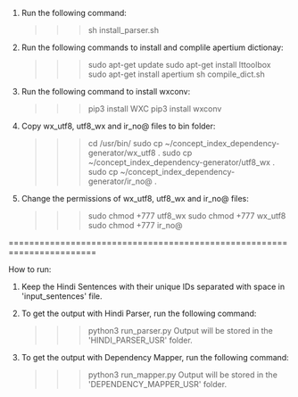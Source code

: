 1. Run the following command:
    >>> sh install_parser.sh

2. Run the following commands to install and complile apertium dictionay:
    >>>	sudo apt-get update
    >>> sudo apt-get install lttoolbox
    >>> sudo apt-get install apertium
	>>> sh compile_dict.sh

3. Run the following command to install wxconv:
    >>> pip3 install WXC
	>>> pip3 install wxconv

4. Copy wx_utf8, utf8_wx and ir_no@ files to bin folder:
	>>> cd /usr/bin/
	>>> sudo cp ~/concept_index_dependency-generator/wx_utf8 .
	>>> sudo cp ~/concept_index_dependency-generator/utf8_wx .
	>>> sudo cp ~/concept_index_dependency-generator/ir_no@ .


5. Change the permissions of wx_utf8, utf8_wx and ir_no@ files:
	>>> sudo chmod +777 utf8_wx
	>>> sudo chmod +777 wx_utf8 
	>>> sudo chmod +777 ir_no@	


=======================================================================

How to run:

1. Keep the Hindi Sentences with their unique IDs separated with space in 'input_sentences' file.

2. To get the output with Hindi Parser, run the following command:
    >>> python3 run_parser.py
    Output will be stored in the 'HINDI_PARSER_USR' folder.

3. To get the output with Dependency Mapper, run the following command:
    >>> python3 run_mapper.py
    Output will be stored in the 'DEPENDENCY_MAPPER_USR' folder.